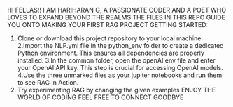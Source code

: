 HI FELLAS!!
I AM HARIHARAN G, A PASSIONATE CODER AND A POET WHO LOVES TO EXPAND BEYOND THE REALMS
THE FILES IN THIS REPO GUIDE YOU ONTO MAKING YOUR FIRST RAG PROJECT
GETTING STARTED:
1. Clone or download this project repository to your local machine.
2.Import the NLP.yml file in the python_env folder to create a dedicated Python environment. This ensures all dependencies are properly installed.
3.In the common folder, open the openAI.env file and enter your OpenAI API key. This step is crucial for accessing OpenAI models.
4.Use the three unmarked files as your jupiter notebooks and run them to see RAG in Action.
5. Try experimenting RAG by changing the given examples
ENJOY THE WORLD OF CODING
FEEL FREE TO CONNECT
GOODBYE
